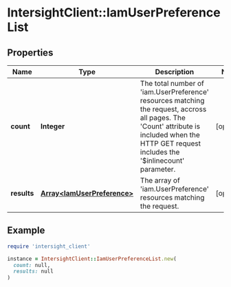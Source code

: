 # IntersightClient::IamUserPreferenceList

## Properties

| Name | Type | Description | Notes |
| ---- | ---- | ----------- | ----- |
| **count** | **Integer** | The total number of &#39;iam.UserPreference&#39; resources matching the request, accross all pages. The &#39;Count&#39; attribute is included when the HTTP GET request includes the &#39;$inlinecount&#39; parameter. | [optional] |
| **results** | [**Array&lt;IamUserPreference&gt;**](IamUserPreference.md) | The array of &#39;iam.UserPreference&#39; resources matching the request. | [optional] |

## Example

```ruby
require 'intersight_client'

instance = IntersightClient::IamUserPreferenceList.new(
  count: null,
  results: null
)
```

